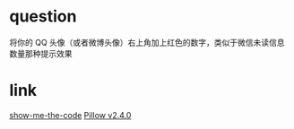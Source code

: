 # question
将你的 QQ 头像（或者微博头像）右上角加上红色的数字，类似于微信未读信息数量那种提示效果

# link
[show-me-the-code](https://github.com/Yixiaohan/show-me-the-code)
[Pillow v2.4.0](http://pillow-cn.readthedocs.io/zh_CN/latest/index.html)

